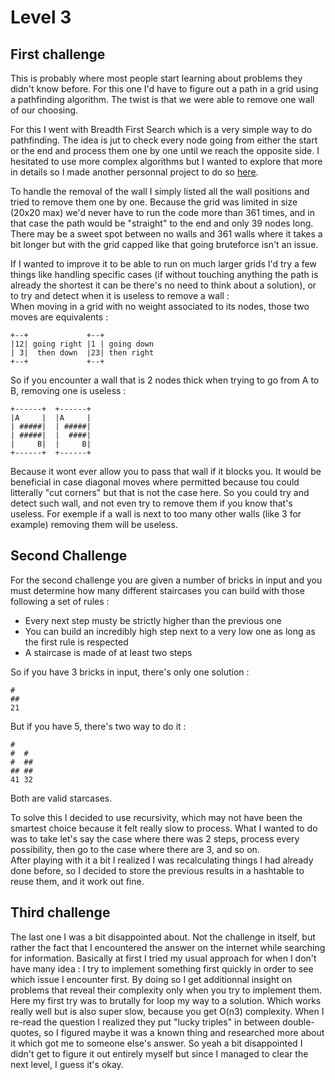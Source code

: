 # Level 3
## First challenge
This is probably where most people start learning about problems they didn't know before. For this one I'd have to figure out a path in a grid using a pathfinding algorithm. The twist is that we were able to remove one wall of our choosing.  
  
For this I went with Breadth First Search which is a very simple way to do pathfinding. The idea is jut to check every node going from either the start or the end and process them one by one until we reach the opposite side. I hesitated to use more complex algorithms but I wanted to explore that more in details so I made another personnal project to do so [here](https://github.com/Syhnnn/Pathfinder).  
  
To handle the removal of the wall I simply listed all the wall positions and tried to remove them one by one. Because the grid was limited in size (20x20 max) we'd never have to run the code more than 361 times, and in that case the path would be "straight" to the end and only 39 nodes long. There may be a sweet spot between no walls and 361 walls where it takes a bit longer but with the grid capped like that going bruteforce isn't an issue.  

If I wanted to improve it to be able to run on much larger grids I'd try a few things like handling specific cases (if without touching anything the path is already the shortest it can be there's no need to think about a solution), or to try and detect when it is useless to remove a wall :  
When moving in a grid with no weight associated to its nodes, those two moves are equivalents :
```
+--+             +--+
|12| going right |1 | going down
| 3|  then down  |23| then right
+--+             +--+
```
So if you encounter a wall that is 2 nodes thick when trying to go from A to B, removing one is useless :
```
+------+  +------+  
|A     |  |A     |  
| #####|  | #####|  
| #####|  |  ####|  
|     B|  |     B|  
+------+  +------+  
```
Because it wont ever allow you to pass that wall if it blocks you. It would be beneficial in case diagonal moves where permitted because tou could litterally "cut corners" but that is not the case here. 
So you could try and detect such wall, and not even try to remove them if you know that's useless. For exemple if a wall is next to too many other walls (like 3 for example) removing them will be useless.  

## Second Challenge
For the second challenge you are given a number of bricks in input and you must determine how many different staircases you can build with those following a set of rules :  

- Every next step musty be strictly higher than the previous one
- You can build an incredibly high step next to a very low one as long as the first rule is respected
- A staircase is made of at least two steps

So if you have 3 bricks in input, there's only one solution :
```
#
##
21
```
But if you have 5, there's two way to do it :
```
#
#  #
#  ##
## ##
41 32
```
Both are valid starcases.  
  
To solve this I decided to use recursivity, which may not have been the smartest choice because it felt really slow to process. 
What I wanted to do was to take let's say the case where there was 2 steps, process every possibility, then go to the case where there are 3, and so on.  
After playing with it a bit I realized I was recalculating things I had already done before, so I decided to store the previous results in a hashtable to reuse them, and it work out fine.

## Third challenge
The last one I was a bit disappointed about. 
Not the challenge in itself, but rather the fact that I encountered the answer on the internet while searching for information. 
Basically at first I tried my usual approach for when I don't have many idea : 
I try to implement something first quickly in order to see which issue I encounter first. 
By doing so I get additionnal insight on problems that reveal their complexity only when you try to implement them. 
Here my first try was to brutally for loop my way to a solution. 
Which works really well but is also super slow, because you get O(n3) complexity. 
When I re-read the question I realized they put "lucky triples" in between double-quotes, so I figured maybe it was a known thing and researched more about it which got me to someone else's answer. 
So yeah a bit disappointed I didn't get to figure it out entirely myself but since I managed to clear the next level, I guess it's okay.
